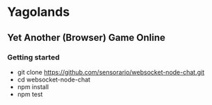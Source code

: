 # Yagolands

## Yet Another (Browser) Game Online

### Getting started

 - git clone https://github.com/sensorario/websocket-node-chat.git
 - cd websocket-node-chat
 - npm install
 - npm test
